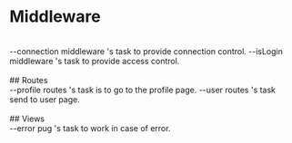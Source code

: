 # Middleware
<br>
--connection middleware 's task to provide connection control.
--isLogin middleware 's task to provide access control.
<br>
<br>
## Routes
<br>
--profile routes 's task is to go to the profile page.
--user routes 's  task send to user page.
<br>
<br>
## Views
<br>
--error pug 's task to work in case of error.
<br>
<br>